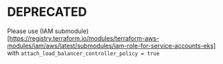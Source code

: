 # DEPRECATED

Please use (IAM submodule)[https://registry.terraform.io/modules/terraform-aws-modules/iam/aws/latest/submodules/iam-role-for-service-accounts-eks] with `attach_load_balancer_controller_policy = true`
